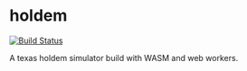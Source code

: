 # holdem

[![Build Status](https://travis-ci.org/ChrisZieba/holdem.svg)](https://travis-ci.org/ChrisZieba/holdem)

A texas holdem simulator build with WASM and web workers.